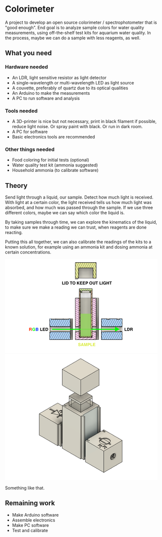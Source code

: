 # Colorimeter

A project to develop an open source colorimeter / spectrophotometer that is "good enough". End goal is to analyze sample colors for water quality measurements, using off-the-shelf test kits for aquarium water quality. In the process, maybe we can do a sample with less reagents, as well.

## What you need
### Hardware needed
- An LDR, light sensitive resistor as light detector
- A single-wavelength or multi-wavelength LED as light source
- A couvette, preferably of quartz due to its optical qualities
- An Arduino to make the measurements
- A PC to run software and analysis

### Tools needed
- A 3D-printer is nice but not necessary, print in black filament if possible, reduce light noise. Or spray paint with black. Or run in dark room.
- A PC for software
- Basic electronics tools are recommended

### Other things needed
- Food coloring for initial tests (optional)
- Water quality test kit (ammonia suggested)
- Household ammonia (to calibrate software)

## Theory
Send light through a liquid, our sample. Detect how much light is received. With light at a certain color, the light received tells us how much light was absorbed, and how much was passed through the sample. If we use three different colors, maybe we can say which color the liquid is.

By taking samples through time, we can explore the kinematics of the liquid, to make sure we make a reading we can trust, when reagents are done reacting.

Putting this all together, we can also calibrate the readings of the kits to a known solution, for example using an ammonia kit and dosing ammonia at certain concentrations.

![Light path](img/colorimeter_3d_exploded_analysis.png?raw=true "Light path")
![Overview of couvette holder](img/colorimeter_3d_exploded.png?raw=true "Overview of couvette holder")

Something like that.

## Remaining work
- Make Arduino software
- Assemble electronics
- Make PC software
- Test and calibrate